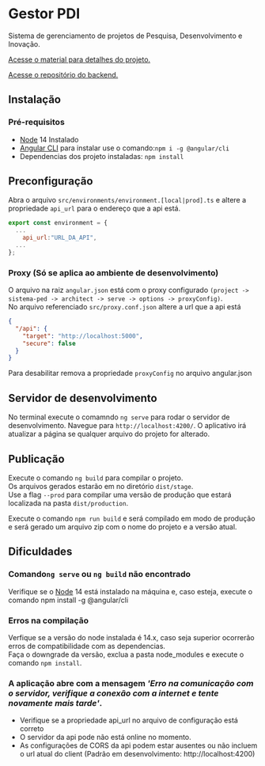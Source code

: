 # Gestor PDI

Sistema de gerenciamento de projetos de Pesquisa, Desenvolvimento e Inovação.

[Acesse o material para detalhes do projeto.](https://github.com/taesa-tec/8002-Web-GPDI-Aneel-v02_client-public/blob/main/Material%20de%20Divulga%C3%A7%C3%A3o%20com%20Informa%C3%A7%C3%B5es%20do%20Sistema.pdf)

[Acesse o repositório do backend.](https://github.com/taesa-tec/8002-Web-GPDI-Aneel-v02_server-public)

## Instalação

### Pré-requisitos

- [Node](https://nodejs.org) 14 Instalado
- [Angular CLI](https://angular.io/guide/setup-local) para instalar use o comando:`npm i -g @angular/cli`
- Dependencias dos projeto instaladas: `npm install`

## Preconfiguração

Abra o arquivo `src/environments/environment.[local|prod].ts` e altere a propriedade `api_url` para o endereço que a api
está.

```js
export const environment = {
  ...
    api_url:"URL_DA_API",
  ...
};
```

### Proxy (Só se aplica ao ambiente de desenvolvimento)

O arquivo na raiz `angular.json` está com o proxy
configurado `(project -> sistema-ped -> architect -> serve -> options -> proxyConfig)`. \
No arquivo referenciado `src/proxy.conf.json` altere a url que a api está

```json
{
  "/api": {
    "target": "http://localhost:5000",
    "secure": false
  }
}
```

Para desabilitar remova a propriedade `proxyConfig` no arquivo angular.json

## Servidor de desenvolvimento

No terminal execute o comamndo `ng serve` para rodar o servidor de desenvolvimento. Navegue
para `http://localhost:4200/`. O aplicativo irá atualizar a página se qualquer arquivo do projeto for alterado.

## Publicação

Execute o comando `ng build` para compilar o projeto.\
Os arquivos gerados estarão em no diretório `dist/stage`.\
Use a
flag `--prod` para compilar uma versão de produção que estará localizada na pasta `dist/production`.

Execute o comando `npm run build` e será compilado em modo de produção e será gerado um arquivo zip com o nome do projeto e a
versão atual.

## Dificuldades

### Comando`ng serve` ou `ng build` não encontrado
Verifique se o [Node](https://nodejs.org) 14 está instalado na máquina e, caso esteja, execute o comando npm install -g @angular/cli
 
### Erros na compilação
Verfique se a versão do node instalada é 14.x, caso seja superior ocorrerão erros de compatibilidade com as dependencias.\
Faça o downgrade da versão, exclua a pasta node_modules e execute o comando `npm install`.

### A aplicação abre com a mensagem  _'Erro na comunicação com o servidor, verifique a conexão com a internet e tente novamente mais tarde'_.
- Verifique se a propriedade api_url no arquivo de configuração está correto
- O servidor da api pode não está online no momento.
- As configurações de CORS da api podem estar ausentes ou não incluem o url atual do client (Padrão em desenvolvimento: http://localhost:4200)
